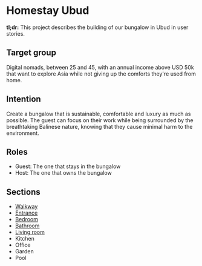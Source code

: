 # Homestay Ubud

**tl;dr:** This project describes the building of our bungalow in Ubud in user stories. 

## Target group

Digital nomads, between 25 and 45, with an annual income above USD 50k that want to explore Asia while not giving up the comforts they're used from home.

## Intention

Create a bungalow that is sustainable, comfortable and luxury as much as possible. The guest can focus on their work while being surrounded by the breathtaking Balinese nature, knowing that they cause minimal harm to the environment.

## Roles

- Guest: The one that stays in the bungalow
- Host: The one that owns the bungalow

## Sections

- [Walkway](https://github.com/nielslange/homestay-ubud/tree/master/walkway)
- [Entrance](https://github.com/nielslange/homestay-ubud/blob/master/entrance)
- [Bedroom](https://github.com/nielslange/homestay-ubud/tree/master/bedroom)
- [Bathroom](https://github.com/nielslange/homestay-ubud/tree/master/bathroom)
- [Living room](https://github.com/nielslange/homestay-ubud/tree/master/living-room)
- Kitchen
- Office
- Garden
- Pool
